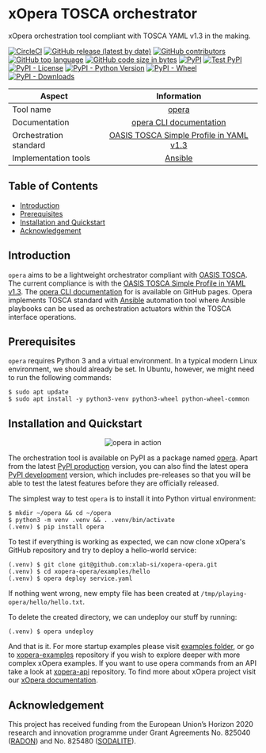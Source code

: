 # xOpera TOSCA orchestrator
xOpera orchestration tool compliant with TOSCA YAML v1.3 in the making.

[![CircleCI](https://img.shields.io/circleci/build/github/xlab-si/xopera-opera?label=circleci)](https://app.circleci.com/pipelines/github/xlab-si/xopera-opera)
[![GitHub release (latest by date)](https://img.shields.io/github/v/release/xlab-si/xopera-opera)](https://github.com/xlab-si/xopera-opera/releases)
[![GitHub contributors](https://img.shields.io/github/contributors/xlab-si/xopera-opera)](https://github.com/xlab-si/xopera-opera/graphs/contributors)
[![GitHub top language](https://img.shields.io/github/languages/top/xlab-si/xopera-opera)](https://github.com/xlab-si/xopera-opera)
[![GitHub code size in bytes](https://img.shields.io/github/languages/code-size/xlab-si/xopera-opera)](https://github.com/xlab-si/xopera-opera)
[![PyPI](https://img.shields.io/pypi/v/opera)](https://pypi.org/project/opera/)
[![Test PyPI](https://img.shields.io/badge/test%20pypi-dev%20version-blueviolet)](https://test.pypi.org/project/opera/)
[![PyPI - License](https://img.shields.io/pypi/l/opera)](https://github.com/xlab-si/xopera-opera/blob/master/LICENSE)
[![PyPI - Python Version](https://img.shields.io/pypi/pyversions/opera)](https://pypi.org/project/opera/)
[![PyPI - Wheel](https://img.shields.io/pypi/wheel/opera)](https://pypi.org/project/opera/)
[![PyPI - Downloads](https://img.shields.io/pypi/dm/opera)](https://pypi.org/project/opera/)

| Aspect                         | Information                               |
| ------------------------------ |:-----------------------------------------:|
| Tool name                      | [opera]                                   |
| Documentation                  | [opera CLI documentation]                 |
| Orchestration standard         | [OASIS TOSCA Simple Profile in YAML v1.3] |
| Implementation tools           | [Ansible]                                 |

## Table of Contents
  - [Introduction](#introduction)
  - [Prerequisites](#prerequisites)
  - [Installation and Quickstart](#installation-and-quickstart)
  - [Acknowledgement](#acknowledgement)

## Introduction
`opera` aims to be a lightweight orchestrator compliant with [OASIS TOSCA]. The current compliance is with the 
[OASIS TOSCA Simple Profile in YAML v1.3]. The [opera CLI documentation] for is available on GitHub pages. Opera implements 
TOSCA standard with [Ansible] automation tool where Ansible playbooks can be used as orchestration actuators within the 
TOSCA interface operations.

## Prerequisites
`opera` requires Python 3 and a virtual environment. In a typical modern Linux environment, we should already be set. 
In Ubuntu, however, we might need to run the following commands:

```console
$ sudo apt update
$ sudo apt install -y python3-venv python3-wheel python-wheel-common
```

## Installation and Quickstart
<p align="center">
  <img src="https://raw.githubusercontent.com/xlab-si/xopera-opera/master/docs/images/opera_cli.svg?sanitize=true" alt="opera in action">
</p>

The orchestration tool is available on PyPI as a package named [opera]. Apart from the latest [PyPI production] 
version, you can also find the latest opera [PyPI development] version, which includes pre-releases so that you will be 
able to test the latest features before they are officially released.

The simplest way to test `opera` is to install it into Python virtual environment:

```console
$ mkdir ~/opera && cd ~/opera
$ python3 -m venv .venv && . .venv/bin/activate
(.venv) $ pip install opera
```

To test if everything is working as expected, we can now clone xOpera's
GitHub repository and try to deploy a hello-world service:

```console
(.venv) $ git clone git@github.com:xlab-si/xopera-opera.git
(.venv) $ cd xopera-opera/examples/hello
(.venv) $ opera deploy service.yaml
```

If nothing went wrong, new empty file has been created at `/tmp/playing-opera/hello/hello.txt`.

To delete the created directory, we can undeploy our stuff by running:

```console
(.venv) $ opera undeploy
```

And that is it. For more startup examples please visit [examples folder](examples), or go to [xopera-examples] 
repository if you wish to explore deeper with more complex xOpera examples. If you want to use opera commands from an 
API take a look at [xopera-api] repository. To find more about xOpera project visit our [xOpera documentation].

## Acknowledgement
This project has received funding from the European Union’s Horizon 2020 research and innovation programme under Grant 
Agreements No. 825040 ([RADON]) and No. 825480 ([SODALITE]).

[OASIS TOSCA]: https://www.oasis-open.org/committees/tc_home.php?wg_abbrev=tosca
[OASIS TOSCA Simple Profile in YAML v1.3]: https://docs.oasis-open.org/tosca/TOSCA-Simple-Profile-YAML/v1.3/TOSCA-Simple-Profile-YAML-v1.3.html
[xOpera documentation]: https://xlab-si.github.io/xopera-docs/
[opera CLI documentation]: https://xlab-si.github.io/xopera-docs/
[Ansible]: https://www.ansible.com/ 
[opera]: https://pypi.org/project/opera/
[PyPI production]: https://pypi.org/project/opera/#history
[PyPI development]: https://test.pypi.org/project/opera/#history
[xopera-examples]: https://github.com/xlab-si/xopera-examples
[xopera-api]: https://github.com/xlab-si/xopera-api
[RADON]: http://radon-h2020.eu
[SODALITE]: http://www.sodalite.eu/
